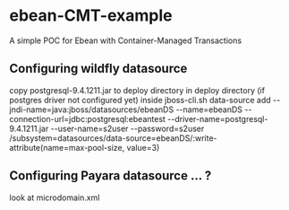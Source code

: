 # ebean-CMT-example
A simple POC for Ebean with Container-Managed Transactions


Configuring wildfly datasource
------------------------------
copy postgresql-9.4.1211.jar to deploy directory in deploy directory (if postgres driver not configured yet)
inside jboss-cli.sh
data-source add --jndi-name=java:jboss/datasources/ebeanDS --name=ebeanDS --connection-url=jdbc:postgresql:ebeantest --driver-name=postgresql-9.4.1211.jar  --user-name=s2user --password=s2user
/subsystem=datasources/data-source=ebeanDS/:write-attribute(name=max-pool-size, value=3)
 
 
Configuring Payara datasource ... ?
------------------------------------
look at microdomain.xml